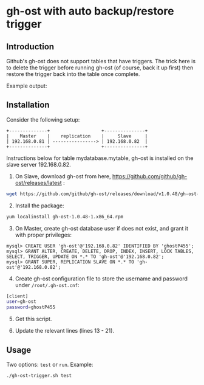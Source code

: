 # gh-ost with auto backup/restore trigger

## Introduction

Github's gh-ost does not support tables that have triggers. The trick here is to delete the trigger before running gh-ost (of course, back it up first) then restore the trigger back into the table once complete.

Example output:


## Installation

Consider the following setup:

```
+--------------+                   +---------------+
|    Master    |    replication    |     Slave     |
| 192.168.0.81 | ----------------> | 192.168.0.82  |
+--------------+                   +---------------+
```

Instructions below for table mydatabase.mytable, gh-ost is installed on the slave server 192.168.0.82.

1) On Slave, download gh-ost from here, https://github.com/github/gh-ost/releases/latest :
```bash
wget https://github.com/github/gh-ost/releases/download/v1.0.48/gh-ost-1.0.48-1.x86_64.rpm
```

2) Install the package:

```bash
yum localinstall gh-ost-1.0.48-1.x86_64.rpm
```

3) On Master, create gh-ost database user if does not exist, and grant it with proper privileges:

```mysql
mysql> CREATE USER 'gh-ost'@'192.168.0.82' IDENTIFIED BY 'ghostP455';
mysql> GRANT ALTER, CREATE, DELETE, DROP, INDEX, INSERT, LOCK TABLES, SELECT, TRIGGER, UPDATE ON *.* TO 'gh-ost'@'192.168.0.82';
mysql> GRANT SUPER, REPLICATION SLAVE ON *.* TO 'gh-ost'@'192.168.0.82';
```

4) Create gh-ost configuration file to store the username and password under ``/root/.gh-ost.cnf``:

```bash
[client]
user=gh-ost
password=ghostP455
```
5) Get this script.

6) Update the relevant lines (lines 13 - 21).


## Usage

Two options: `test` or `run`. Example:

```bash
./gh-ost-trigger.sh test
```
